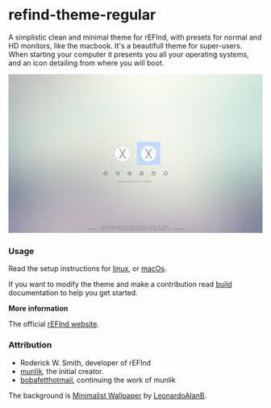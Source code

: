 # refind-theme-regular

A simplistic clean and minimal theme for rEFInd, with presets for normal and HD monitors, like the macbook. It's a beautifull theme for super-users.   
When starting your computer it presents you all your operating systems, and an icon detailing from where you will boot.

![screenshot][screenshot]

### Usage

Read the setup instructions for [linux](docs/install-linux.md), or [macOs](docs/install-macos.md).

If you want to modify the theme and make a contribution read [build](docs/build.md) documentation to help you get started.

**More information**

The official [rEFInd website][refind-website].

### Attribution

- Roderick W. Smith, developer of rEFInd
- [munlik][refind-theme-original], the initial creator.
- [bobafetthotmail][refind-theme-regular], continuing the work of munlik

The background is [Minimalist Wallpaper][wallpaper] by
[LeonardoAIanB][wallpaper-author].

[screenshot]: /screenshot.jpg
[refind-website]: https://www.rodsbooks.com/refind/
[refind-theme-original]: https://github.com/munlik/refind-theme-regular
[refind-theme-regular]: https://github.com/bobafetthotmail/refind-theme-regular
[wallpaper]: https://leonardoalanb.deviantart.com/art/Minimalist-wallpaper-295519786
[wallpaper-author]: https://leonardoalanb.deviantart.com/
